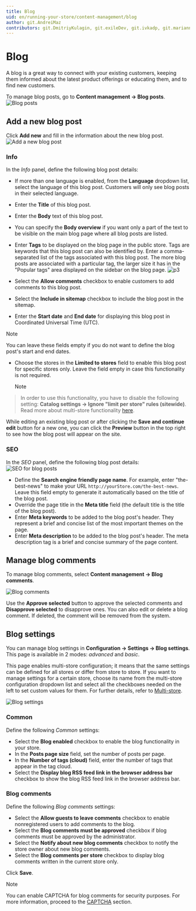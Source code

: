 ```yaml
---
title: Blog
uid: en/running-your-store/content-management/blog
author: git.AndreiMaz
contributors: git.DmitriyKulagin, git.exileDev, git.ivkadp, git.mariannk
---
```


# Blog

A blog is a great way to connect with your existing customers, keeping them informed about the latest product offerings or educating them, and to find new customers.

To manage blog posts, go to **Content management → Blog posts**.
![Blog posts](_static/blog/blog1.jpg)

## Add a new blog post

Click **Add new** and fill in the information about the new blog post.
![Add a new blog post](_static/blog/add-new.jpg)

### Info

In the *Info* panel, define the following blog post details:

* If more than one language is enabled, from the **Language** dropdown list, select the language of this blog post. Customers will only see blog posts in their selected language.
* Enter the **Title** of this blog post.
* Enter the **Body** text of this blog post.
* You can specify the **Body overview** if you want only a part of the text to be visible on the main blog page where all blog posts are listed.
* Enter **Tags** to be displayed on the blog page in the public store. Tags are keywords that this blog post can also be identified by. Enter a comma-separated list of the tags associated with this blog post. The more blog posts are associated with a particular tag, the larger size it has in the "Popular tags" area displayed on the sidebar on the blog page.
   ![p3](_static/blog/Blog3.png)

* Select the **Allow comments** checkbox to enable customers to add comments to this blog post.
* Select the **Include in sitemap** checkbox to include the blog post in the sitemap.
* Enter the **Start date** and **End date** for displaying this blog post in Coordinated Universal Time (UTC).

 > [!NOTE]
 >
 > You can leave these fields empty if you do not want to define the blog post's start and end dates.

* Choose the stores in the **Limited to stores** field to enable this blog post for specific stores only. Leave the field empty in case this functionality is not required.
  > [!NOTE]
  >
 > In order to use this functionality, you have to disable the following setting: **Catalog settings → Ignore "limit per store" rules (sitewide)**. Read more about multi-store functionality [here](xref:en/getting-started/advanced-configuration/multi-store).

While editing an existing blog post or after clicking the **Save and continue edit** button for a new one, you can click the **Preview** button in the top right to see how the blog post will appear on the site.

### SEO

In the *SEO* panel, define the following blog post details:
![SEO for blog posts](_static/blog/blog4.jpg)

* Define the **Search engine friendly page name**. For example, enter "the-best-news" to make your URL `http://yourStore.com/the-best-news`. Leave this field empty to generate it automatically based on the title of the blog post.
* Override the page title in the **Meta title** field (the default title is the title of the blog post).
* Enter **Meta keywords** to be added to the blog post's header. They represent a brief and concise list of the most important themes on the page.
* Enter **Meta description** to be added to the blog post's header. The meta description tag is a brief and concise summary of the page content.

## Manage blog comments

To manage blog comments, select **Content management → Blog comments**.

![Blog comments](_static/blog/blog5.jpg)

Use the **Approve selected** button to approve the selected comments and **Disapprove selected** to disapprove ones.
You can also edit or delete a blog comment. If deleted, the comment will be removed from the system.

## Blog settings

You can manage blog settings in **Configuration → Settings → Blog settings**. This page is available in 2 modes: *advanced* and *basic*.

This page enables multi-store configuration; it means that the same settings can be defined for all stores or differ from store to store. If you want to manage settings for a certain store, choose its name from the multi-store configuration dropdown list and select all the checkboxes needed on the left to set custom values for them. For further details, refer to [Multi-store](xref:en/getting-started/advanced-configuration/multi-store).

![Blog settings](_static/blog/Blog-Setting.png)

### Common

Define the following *Common* settings:

* Select the **Blog enabled** checkbox to enable the blog functionality in your store.
* In the **Posts page size** field, set the number of posts per page.
* In the **Number of tags (cloud)** field, enter the number of tags that appear in the tag cloud.
* Select the **Display blog RSS feed link in the browser address bar** checkbox to show the blog RSS feed link in the browser address bar.

### Blog comments

Define the following *Blog comments* settings:

* Select the **Allow guests to leave comments** checkbox to enable nonregistered users to add comments to the blog.
* Select the **Blog comments must be approved** checkbox if blog comments must be approved by the administrator.
* Select the **Notify about new blog comments** checkbox to notify the store owner about new blog comments.
* Select the **Blog comments per store** checkbox to display blog comments written in the current store only.

Click **Save**.

> [!NOTE]
>
> You can enable CAPTCHA for blog comments for security purposes. For more information, proceed to the [CAPTCHA](xref:en/getting-started/advanced-configuration/security-settings#captcha) section.
